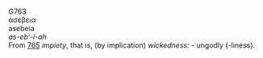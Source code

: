 G763  
ἀσέβεια  
asebeia  
*as-eb‘-i-ah*  
From [765](g0765) *impiety*, that is, (by implication) *wickedness:* -
ungodly (-liness).  
